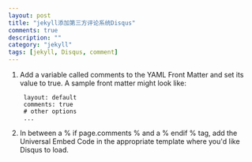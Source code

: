 ```yaml
---
layout: post
title: "jekyll添加第三方评论系统Disqus"
comments: true
description: ""
category: "jekyll"
tags: [jekyll, Disqus, comment]
---
```


1. Add a variable called comments to the YAML Front Matter and set its value to true. A sample front matter might look like:

        layout: default
        comments: true
        # other options
        ...

2. In between a % if page.comments % and a % endif % tag, add the Universal Embed Code in the appropriate template where you'd like Disqus to load.
